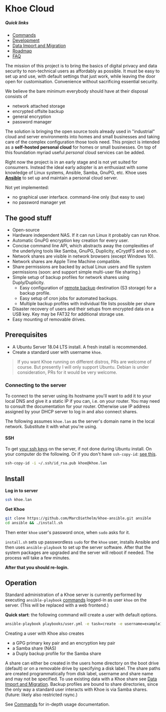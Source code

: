 Khoe Cloud
==========

##### Quick links
- [Commands](docs/commands.md)
- [Development](docs/development.md)
- [Data Import and Migration](docs/migration.md)
- [Roadmap](https://github.com/MarcDiethelm/khoe-ansible/projects/2)
- [FAQ](https://github.com/MarcDiethelm/khoe-ansible/wiki/Frequently-Asked-Questions)

The mission of this project is to bring the basics of digital privacy and data security to non-technical users as affordably as possible. It must be easy to set up and use, with default settings that just work, while leaving the door open for customisation. Convenience without sacrificing essential security.

We believe the bare minimum everybody should have at their disposal consists of
- network attached storage
- encrypted offsite backup
- general encryption
- password manager

The solution is bringing the open source tools already used in "industrial" cloud and server environments into homes and small businesses and taking care of the complex configuration those tools need.
This project is intended as a **self-hosted personal cloud** for homes or small businesses. On top of this foundation myriad useful *personal* cloud services can be added.

Right now the project is in an early stage and is not yet suited for consumers. Instead the ideal early adopter is an enthusiast with some knowledge of Linux systems, Ansible, Samba, GnuPG, etc. Khoe uses [**Ansible**](https://github.com/ansible/ansible) to set up and maintain a personal cloud server.

Not yet implemented:

- no graphical user interface. command-line only (but easy to use)
- no password manager yet

## The good stuff

- Open-source
- Hardware independent NAS. If it can run Linux it probably can run Khoe.
- Automatic GnuPG encryption key creation for every user.
- Concise command line API, which abstracts away the complexities of the underlying tools like Samba, GnuPG, Duplicity, eCryptFS and so on.
- Network shares are visible in network browsers (except Windows 10).
- Network shares are Apple Time Machine compatible.
- Share permissions are backed by actual Linux users and file system permissions (soon: and support simple multi-user file sharing.)
- Simple setup of backup profiles for network shares using Duply/Duplicity.
  - Easy configuration of [remote backup](docs/commands.md#option-remotename) destination (S3 storage) for a backup profile.
  - Easy setup of cron jobs for automated backups.
  - Multiple backup profiles with individual file lists possible per share
- Disaster recovery of users and their setups from encrypted data on a USB key. Key may be FAT32 for additional storage use.
- Easy mounting of removable drives.


## Prerequisites

- A Ubuntu Server 18.04 LTS install. A fresh install is recommended.
- Create a standard user with username `khoe`.

> If you want Khoe running on different distros, PRs are welcome of course. But presently I will only support Ubuntu. Debian is under consideration, PRs for it would be very welcome.


### Connecting to the server

To connect to the server using its hostname you'll want to add it to your local DNS and give it a static IP if you can, i.e. on your router. You may need to consult the documentation for your router. Otherwise use IP address assigned by your DHCP server to log in and also connect shares.

The following assumes `khoe.lan` as the server's domain name in the local network. Substitute it with what you're using.

#### SSH

To get [your ssh keys](https://help.github.com/en/articles/generating-a-new-ssh-key-and-adding-it-to-the-ssh-agent) on the server, if not done during Ubuntu install. On your computer do the following. Or if you don't have `ssh-copy-id`: [see this](https://serverfault.com/a/583659/311594).

```bash
ssh-copy-id -i ~/.ssh/id_rsa.pub khoe@khoe.lan
```


## Install

**Log in to server**

 ```bash
 ssh khoe.lan
 ```

**Get Khoe**

```bash
git clone https://github.com/MarcDiethelm/khoe-ansible.git ansible
cd ansible && ./install.sh
```
Then enter `khoe` user's password once, when `sudo` asks for it.

`install.sh` sets up passwordless `sudo` for the `khoe` user, installs Ansible and then uses `ansible-playbook` to set up the server software. After that the system packages are upgraded and the server will reboot if needed. The process will take a few minutes.

**After that you should re-login.**


## Operation

Standard administration of a Khoe server is currently performed by executing `ansible-playbook` [commands](docs/commands.md) logged-in as user `khoe` on the server. (This will be replaced with a web frontend.)

**Quick start**: the following command will create a user with default options.

```bash
ansible-playbook playbooks/user.yml -e task=create -e username=example1 -e password=1234
```

Creating a user with Khoe also creates

- a GPG primary key pair and an encryption key pair
- a Samba share (NAS)
- a Duply backup profile for the Samba share

A share can either be created in the users home directory on the boot drive (default) or on a removable drive by specifying a disk label. The share paths are created programmatically from disk label, username and share name and may not be specified. To use existing data with a Khoe share see [Data Import and Migration](docs/migration.md).
Backup profiles are bound to share directories, since the only way a standard user interacts with Khoe is via Samba shares. (future: likely also restricted rsync.)

See [Commands](docs/commands.md) for in-depth usage documentation.
